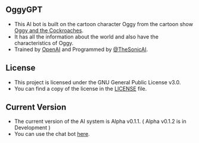 ## OggyGPT
- This AI bot is built on the cartoon character Oggy from the cartoon show [Oggy and the Cockroaches](https://en.wikipedia.org/wiki/Oggy_and_the_Cockroaches).
- It has all the information about the world and also have the characteristics of Oggy.
- Trained by [OpenAI](https://openai.com) and Programmed by [@TheSonicAI](https://github.com/thesonicai).

## License
- This project is licensed under the GNU General Public License v3.0. 
- You can find a copy of the license in the [LICENSE](https://github.com/TheSonicAI/OggyGPT/blob/main/LICENSE) file.

## Current Version
- The current version of the AI system is Alpha v0.1.1. ( Alpha v0.1.2 is in Development ) 
- You can use the chat bot [here](https://oggygpt.vercel.app).
